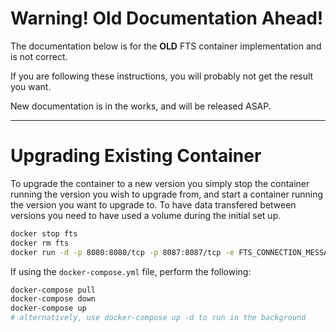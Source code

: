 # Warning! Old Documentation Ahead!

The documentation below is for the **OLD** FTS container implementation and is not correct.

If you are following these instructions, you will probably not get the result you want.

New documentation is in the works, and will be released ASAP.

---

# Upgrading Existing Container
To upgrade the container to a new version you simply stop the container running the version you wish to upgrade from, and start a container running the version you want to upgrade to.  To have data transfered between versions you need to have used a volume during the initial set up.

```bash
docker stop fts
docker rm fts
docker run -d -p 8080:8080/tcp -p 8087:8087/tcp -e FTS_CONNECTION_MESSAGE="Server Connection Message" -e FTS_SAVE_COT_TO_DB="True" -v fts_data:/data --name fts --restart unless-stopped freetakteam/freetakserver:{New FTS version}
```

If using the `docker-compose.yml` file, perform the following:

```bash
docker-compose pull
docker-compose down
docker-compose up
# alternatively, use docker-compose up -d to run in the background
```